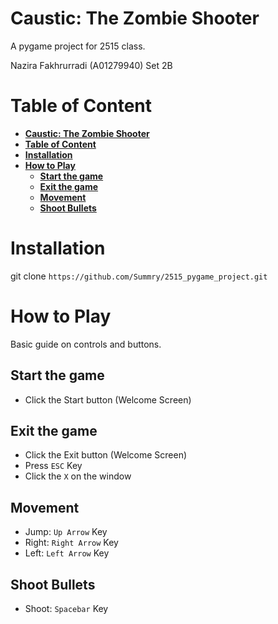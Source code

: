 # **Caustic: The Zombie Shooter**

A pygame project for 2515 class.

Nazira Fakhrurradi (A01279940)
Set 2B

# **Table of Content**
- [**Caustic: The Zombie Shooter**](#caustic-the-zombie-shooter)
- [**Table of Content**](#table-of-content)
- [**Installation**](#installation)
- [**How to Play**](#how-to-play)
  - [**Start the game**](#start-the-game)
  - [**Exit the game**](#exit-the-game)
  - [**Movement**](#movement)
  - [**Shoot Bullets**](#shoot-bullets)

# **Installation**

git clone `https://github.com/Summry/2515_pygame_project.git`

# **How to Play**

Basic guide on controls and buttons.

## **Start the game**
- Click the Start button (Welcome Screen)

## **Exit the game**
- Click the Exit button (Welcome Screen)
- Press `ESC` Key
- Click the `X` on the window

## **Movement**
- Jump: `Up Arrow` Key
- Right: `Right Arrow` Key
- Left: `Left Arrow` Key

## **Shoot Bullets**
- Shoot: `Spacebar` Key